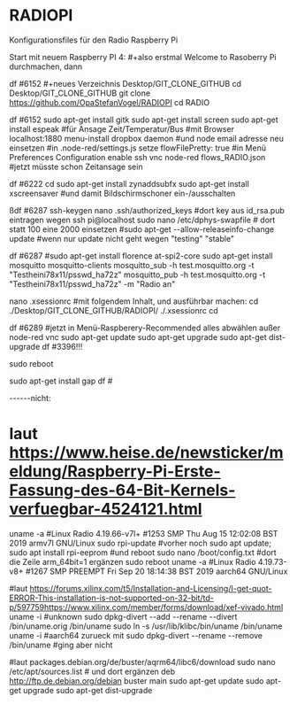 # RADIOPI
Konfigurationsfiles für den Radio Raspberry Pi

Start mit neuem Raspberry PI 4:
#+also erstmal Welcome to Rasoberry Pi durchmachen, dann

df #6152
#+neues Verzeichnis Desktop/GIT_CLONE_GITHUB
cd Desktop/GIT_CLONE_GITHUB
git clone https://github.com/OpaStefanVogel/RADIOPI
cd RADIO

df #6152
sudo apt-get install gitk
sudo apt-get install screen
sudo apt-get install espeak #für Ansage Zeit/Temperatur/Bus
#mit Browser localhost:1880 menu-install dropbox daemon
#und node email adresse neu einsetzen
#in .node-red/settings.js setze flowFilePretty: true
#in Menü Preferences Configuration enable ssh vnc
node-red flows_RADIO.json #jetzt müsste schon Zeitansage sein

df #6222
cd
sudo apt-get install zynaddsubfx
sudo apt-get install xscreensaver #und damit Bildschirmschoner ein-/ausschalten

ßdf #6287
ssh-keygen
nano .ssh/authorized_keys #dort key aus id_rsa.pub eintragen wegen ssh pi@localhost
sudo nano /etc/dphys-swapfile # dort statt 100 eine 2000 einsetzen
#sudo apt-get --allow-releaseinfo-change update #wenn nur update nicht geht wegen "testing" "stable"

df #6287
#sudo apt-get install florence at-spi2-core
sudo apt-get install mosquitto mosquitto-clients
mosquitto_sub -h test.mosquitto.org -t "Testheini78x11/psswd_ha72z"
mosquitto_pub -h test.mosquitto.org -t "Testheini78x11/psswd_ha72z" -m "Radio an"


nano .xsessionrc #mit folgendem Inhalt, und ausführbar machen:
cd ./Desktop/GIT_CLONE_GITHUB/RADIOPI/
./.xsessionrc
cd

df #6289
#jetzt in Menü-Raspberery-Recommended alles abwählen außer node-red vnc
sudo apt-get update
sudo apt-get upgrade
sudo apt-get dist-upgrade
df #3396!!!

sudo reboot

sudo apt-get install gap
df #


------nicht:
# laut https://www.heise.de/newsticker/meldung/Raspberry-Pi-Erste-Fassung-des-64-Bit-Kernels-verfuegbar-4524121.html
uname -a #Linux Radio 4.19.66-v7l+ #1253 SMP Thu Aug 15 12:02:08 BST 2019 armv7l GNU/Linux
sudo rpi-update #vorher noch sudo apt update; sudo apt install rpi-eeprom #und reboot
sudo nano /boot/config.txt #dort die Zeile arm_64bit=1 ergänzen
sudo reboot
uname -a #Linux Radio 4.19.73-v8+ #1267 SMP PREEMPT Fri Sep 20 18:14:38 BST 2019 aarch64 GNU/Linux


#laut https://forums.xilinx.com/t5/Installation-and-Licensing/I-get-quot-ERROR-This-installation-is-not-supported-on-32-bit/td-p/597759https://www.xilinx.com/member/forms/download/xef-vivado.html
uname -i #unknown
sudo dpkg-divert --add --rename --divert /bin/uname.orig /bin/uname
sudo ln -s /usr/lib/klibc/bin/uname /bin/uname
uname -i #aarch64
zurueck mit sudo dpkg-divert --rename --remove /bin/uname #ging aber nicht


#laut packages.debian.org/de/buster/aqrm64/libc6/download
sudo nano /etc/apt/sources.list # und dort ergänzen deb http://ftp.de.debian.org/debian buster main
sudo apt-get update
sudo apt-get upgrade
sudo apt-get dist-upgrade

